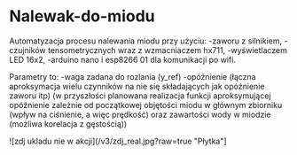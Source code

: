 # Nalewak-do-miodu

Automatyzacja procesu nalewania miodu przy użyciu:
-zaworu z silnikiem, 
-czujników tensometrycznych wraz z wzmacniaczem hx711, 
-wyświetlaczem LED 16x2, 
-arduino nano i esp8266 01 dla komunikacji po wifi.

Parametry to:
-waga zadana do rozlania (y_ref)
-opóźnienie (łączna aproksymacja wielu czynników na nie się składających jak opóźnienie zaworu itp) (w przyszłości planowana realizacja funkcji aproksymującej opóźnienie zależnie od początkowej objętości miodu w głównym zbiorniku (wpływ na ciśnienie, a więc prędkość) oraz zawartości wody w miodzie (możliwa korelacja z gęstością))

![zdj ukladu nie w akcji](/v3/zdj_real.jpg?raw=true "Płytka"]
